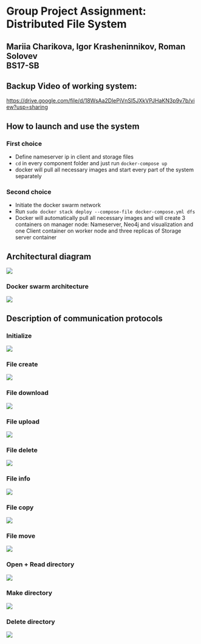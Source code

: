 # Group Project Assignment: Distributed File System
## Mariia Charikova, Igor Krasheninnikov, Roman Solovev <br>BS17-SB
## Backup Video of working system:
https://drive.google.com/file/d/18WsAa2DlePjVnSI5JXkVPJHaKN3p9v7b/view?usp=sharing
## How to launch and use the system
### First choice
* Define nameserver ip in client and storage files
* `cd` in every component folder and just run `docker-compose up`
* docker will pull all necessary images and start every part of the system separately
### Second choice
* Initiate the docker swarm network
* Run `sudo docker stack deploy --compose-file docker-compose.yml dfs`
* Docker will automatically pull all necessary images and will create 3 containers on manager node: Nameserver, Neo4j and visualization and one Client container on worker node and three replicas of Storage server container
## Architectural diagram
![](https://i.imgur.com/LWZkSHF.png)
### Docker swarm architecture
![](https://i.imgur.com/98isMU8.png)
## Description of communication protocols
### Initialize
![](https://i.imgur.com/8L1CNEo.png)
### File create
![](https://i.imgur.com/ndQ6JAZ.png)
### File download
![](https://i.imgur.com/7NaLEib.png)
### File upload
![](https://i.imgur.com/m6STKiv.png)
### File delete
![](https://i.imgur.com/wmfNd62.png)
### File info
![](https://i.imgur.com/CJVfUhN.png)
### File copy
![](https://i.imgur.com/fLSmqiL.png)
### File move
![](https://i.imgur.com/unuGw8u.png)
### Open + Read directory
![](https://i.imgur.com/3QG1kbI.png)
### Make directory
![](https://i.imgur.com/imPGn2P.png)
### Delete directory
![](https://i.imgur.com/8brYiZw.png)
